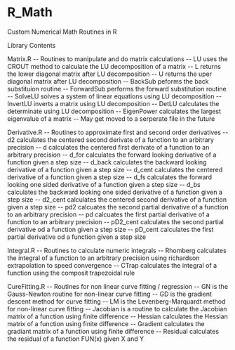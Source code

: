 # R_Math
Custom Numerical Math Routines in R

Library Contents

Matrix.R -- Routines to manipulate and do matrix calculations
-- LU uses the CROUT method to calculate the LU decomposition of a matrix
-- L returns the lower diagonal matrix after LU decomposition
-- U returns the uper diagonal matrix after LU decomposition
-- BackSub peforms the back substituion routine
-- ForwardSub performs the forward substitution routine
-- SolveLU solves a system of linear equations using LU decomposition
-- InvertLU inverts a matrix using LU decomposition
-- DetLU calculates the determinate using LU decomposition
-- EigenPower calculates the largest eigenvalue of a matrix
   -- May get moved to a serperate file in the future

Derivative.R -- Routines to approximate first and second order derivatives
-- d2 calculates the centered second derivate of a function to an arbitrary precision
-- d calculates the centered first derivate of a function to an arbitrary precision
-- d_for calculates the forward looking derivative of a function given a step size
-- d_back calculates the backward looking derivative of a function given a step size
-- d_cent calculates the centered derivative of a function given a step size
-- d_fs calculates the forward looking one sided derivative of a function given a step size
-- d_bs calculates the backward looking one sided derivative of a function given a step size
-- d2_cent calculates the centered second derivative of a function given a step size
-- pd2 calcuates the second partial derivative of a function to an arbitrary precision
-- pd calcuates the first partial derivative of a function to an arbitrary precision
-- pD2_cent calculates the second partial derivative od a function given a step size
-- pD_cent calculates the first partial derivative od a function given a step size

Integral.R -- Routines to calculate numeric integrals
-- Rhomberg calculates the integral of a function to an arbitrary precision using
   richardson extrapolation to speed convergence
-- CTrap calculates the integral of a function using the composit trapezoidal rule

CureFitting.R -- Routines for non linear curve fitting / regression
-- GN is the Gauss-Newton routine for non-linear curve fitting
-- GD is the gradient descent method for curve fitting
-- LM is the Levenberg-Marquardt method for non-linear curve fitting
-- Jacobian is a routine to calculate the Jacobian matrix of a function using finite difference
-- Hessian calculates the Hessian matrix of a function using finite difference
-- Gradient calculates the gradiant matrix of a function using finite difference
-- Residual calculates the residual of a function FUN(x)  given X and Y 